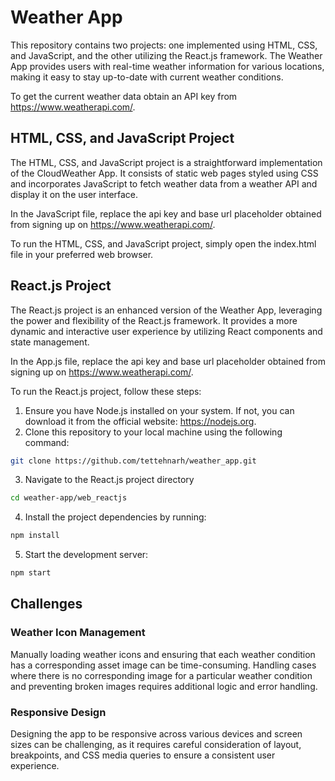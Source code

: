 # Weather App

This repository contains two projects: one implemented using HTML, CSS, and JavaScript, and the other utilizing the React.js framework. The Weather App provides users with real-time weather information for various locations, making it easy to stay up-to-date with current weather conditions.

To get the current weather data obtain an API key from https://www.weatherapi.com/.

## HTML, CSS, and JavaScript Project

The HTML, CSS, and JavaScript project is a straightforward implementation of the CloudWeather App. It consists of static web pages styled using CSS and incorporates JavaScript to fetch weather data from a weather API and display it on the user interface.

In the JavaScript file, replace the api key and base url placeholder obtained from signing up on https://www.weatherapi.com/.

To run the HTML, CSS, and JavaScript project, simply open the index.html file in your preferred web browser.

## React.js Project

The React.js project is an enhanced version of the Weather App, leveraging the power and flexibility of the React.js framework. It provides a more dynamic and interactive user experience by utilizing React components and state management.

In the App.js file, replace the api key and base url placeholder obtained from signing up on https://www.weatherapi.com/.

To run the React.js project, follow these steps:

1. Ensure you have Node.js installed on your system. If not, you can download it from the official website: https://nodejs.org.
2. Clone this repository to your local machine using the following command:

```bash
git clone https://github.com/tettehnarh/weather_app.git
```

3. Navigate to the React.js project directory

```bash
cd weather-app/web_reactjs
```

4. Install the project dependencies by running:

```bash
npm install
```

5. Start the development server:

```bash
npm start
```

## Challenges

### Weather Icon Management

Manually loading weather icons and ensuring that each weather condition has a corresponding asset image can be time-consuming. Handling cases where there is no corresponding image for a particular weather condition and preventing broken images requires additional logic and error handling.

### Responsive Design

Designing the app to be responsive across various devices and screen sizes can be challenging, as it requires careful consideration of layout, breakpoints, and CSS media queries to ensure a consistent user experience.
